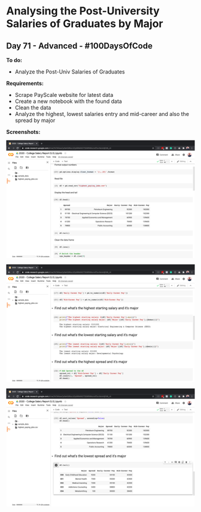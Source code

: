 # Analysing the Post-University Salaries of Graduates by Major
## Day 71 - Advanced - \#100DaysOfCode

**To do:**
* Analyze the Post-Univ Salaries of Graduates

**Requirements:**
* Scrape PayScale website for latest data
* Create a new notebook with the found data
* Clean the data
* Analyze the highest, lowest salaries entry and mid-career and also the spread by major

**Screenshots:**

![](https://github.com/adrianurdar/100DaysOfCode-Bootcamp/blob/main/Day-071/screenshots/Screen%20Shot%202021-01-03%20at%205.51.46%20PM.png)

![](https://github.com/adrianurdar/100DaysOfCode-Bootcamp/blob/main/Day-071/screenshots/Screen%20Shot%202021-01-03%20at%205.51.54%20PM.png)

![](https://github.com/adrianurdar/100DaysOfCode-Bootcamp/blob/main/Day-071/screenshots/Screen%20Shot%202021-01-03%20at%205.52.01%20PM.png)

